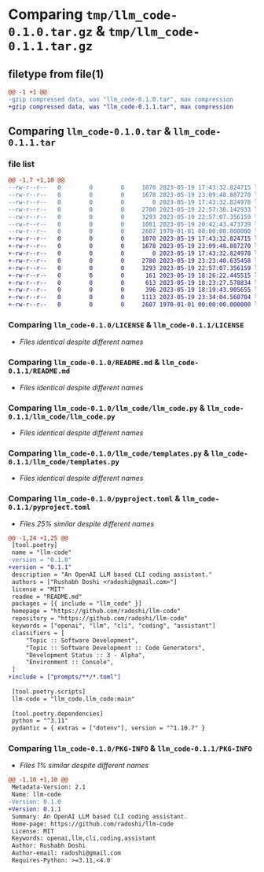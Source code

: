 # Comparing `tmp/llm_code-0.1.0.tar.gz` & `tmp/llm_code-0.1.1.tar.gz`

## filetype from file(1)

```diff
@@ -1 +1 @@
-gzip compressed data, was "llm_code-0.1.0.tar", max compression
+gzip compressed data, was "llm_code-0.1.1.tar", max compression
```

## Comparing `llm_code-0.1.0.tar` & `llm_code-0.1.1.tar`

### file list

```diff
@@ -1,7 +1,10 @@
--rw-r--r--   0        0        0     1070 2023-05-19 17:43:32.824715 llm_code-0.1.0/LICENSE
--rw-r--r--   0        0        0     1678 2023-05-19 23:09:48.887270 llm_code-0.1.0/README.md
--rw-r--r--   0        0        0        0 2023-05-19 17:43:32.824978 llm_code-0.1.0/llm_code/__init__.py
--rw-r--r--   0        0        0     2780 2023-05-19 22:57:36.142933 llm_code-0.1.0/llm_code/llm_code.py
--rw-r--r--   0        0        0     3293 2023-05-19 22:57:07.356159 llm_code-0.1.0/llm_code/templates.py
--rw-r--r--   0        0        0     1081 2023-05-19 20:42:43.473739 llm_code-0.1.0/pyproject.toml
--rw-r--r--   0        0        0     2607 1970-01-01 00:00:00.000000 llm_code-0.1.0/PKG-INFO
+-rw-r--r--   0        0        0     1070 2023-05-19 17:43:32.824715 llm_code-0.1.1/LICENSE
+-rw-r--r--   0        0        0     1678 2023-05-19 23:09:48.887270 llm_code-0.1.1/README.md
+-rw-r--r--   0        0        0        0 2023-05-19 17:43:32.824978 llm_code-0.1.1/llm_code/__init__.py
+-rw-r--r--   0        0        0     2780 2023-05-19 23:23:40.635458 llm_code-0.1.1/llm_code/llm_code.py
+-rw-r--r--   0        0        0     3293 2023-05-19 22:57:07.356159 llm_code-0.1.1/llm_code/templates.py
+-rw-r--r--   0        0        0      161 2023-05-19 18:26:22.445515 llm_code-0.1.1/prompts/coding/system.toml
+-rw-r--r--   0        0        0      613 2023-05-19 18:23:27.578834 llm_code-0.1.1/prompts/coding/user/input.toml
+-rw-r--r--   0        0        0      396 2023-05-19 18:19:43.905655 llm_code-0.1.1/prompts/coding/user/simple.toml
+-rw-r--r--   0        0        0     1113 2023-05-19 23:34:04.560704 llm_code-0.1.1/pyproject.toml
+-rw-r--r--   0        0        0     2607 1970-01-01 00:00:00.000000 llm_code-0.1.1/PKG-INFO
```

### Comparing `llm_code-0.1.0/LICENSE` & `llm_code-0.1.1/LICENSE`

 * *Files identical despite different names*

### Comparing `llm_code-0.1.0/README.md` & `llm_code-0.1.1/README.md`

 * *Files identical despite different names*

### Comparing `llm_code-0.1.0/llm_code/llm_code.py` & `llm_code-0.1.1/llm_code/llm_code.py`

 * *Files identical despite different names*

### Comparing `llm_code-0.1.0/llm_code/templates.py` & `llm_code-0.1.1/llm_code/templates.py`

 * *Files identical despite different names*

### Comparing `llm_code-0.1.0/pyproject.toml` & `llm_code-0.1.1/pyproject.toml`

 * *Files 25% similar despite different names*

```diff
@@ -1,24 +1,25 @@
 [tool.poetry]
 name = "llm-code"
-version = "0.1.0"
+version = "0.1.1"
 description = "An OpenAI LLM based CLI coding assistant."
 authors = ["Rushabh Doshi <radoshi@gmail.com>"]
 license = "MIT"
 readme = "README.md"
 packages = [{ include = "llm_code" }]
 homepage = "https://github.com/radoshi/llm-code"
 repository = "https://github.com/radoshi/llm-code"
 keywords = ["openai", "llm", "cli", "coding", "assistant"]
 classifiers = [
     "Topic :: Software Development",
     "Topic :: Software Development :: Code Generators",
     "Development Status :: 3 - Alpha",
     "Environment :: Console",
 ]
+include = ["prompts/**/*.toml"]
 
 [tool.poetry.scripts]
 llm-code = "llm_code.llm_code:main"
 
 [tool.poetry.dependencies]
 python = "^3.11"
 pydantic = { extras = ["dotenv"], version = "^1.10.7" }
```

### Comparing `llm_code-0.1.0/PKG-INFO` & `llm_code-0.1.1/PKG-INFO`

 * *Files 1% similar despite different names*

```diff
@@ -1,10 +1,10 @@
 Metadata-Version: 2.1
 Name: llm-code
-Version: 0.1.0
+Version: 0.1.1
 Summary: An OpenAI LLM based CLI coding assistant.
 Home-page: https://github.com/radoshi/llm-code
 License: MIT
 Keywords: openai,llm,cli,coding,assistant
 Author: Rushabh Doshi
 Author-email: radoshi@gmail.com
 Requires-Python: >=3.11,<4.0
```


